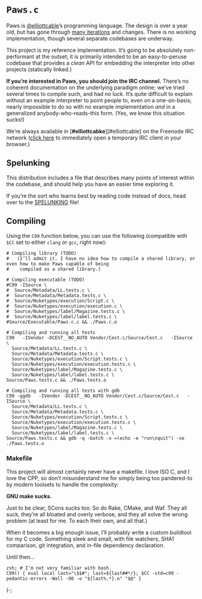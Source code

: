 `Paws.c`
========
Paws is [@elliottcable][]’s programming language. The design is over a year old, but has gone through
[many iterations][Strata] and changes. There is no working implementation, though several separate codebases are
underway.

This project is my reference implementation. It’s going to be absolutely non-performant at the outset; it is
primarily intended to be an easy-to-peruse codebase that provides a *clean* API for embedding the interpreter
into other projects (statically linked.)

**If you’re interested in Paws, you should join the IRC channel.** There’s no coherent documentation on the
underlying paradigm online; we’ve tried several times to compile such, and had no luck. It’s quite difficult to
explain without an example interpreter to point people to, even on a one-on-basis; nearly impossible to do so
with no example implementation *and* in a generalized anybody-who-reads-this form. (Yes, we know this situation
sucks!)

We’re always available in [**#elliottcabke**][#elliottcable] on the Freenode IRC network ([click here][webchat]
to immediately open a temporary IRC client in your browser.)

  [@elliottcable]: http://twitter.com/elliottcable
  [strata]: https://github.com/Paws/Paws.c/wiki/Strata
  [#Paws.Nucleus]: irc://chat.freenode.net/#elliottcable
  [webchat]: http://webchat.freenode.net?channels=%23elliottcable

Spelunking
----------
This distribution includes a file that describes many points of interest within the codebase, and should help you
have an easier time exploring it.

If you’re the sort who learns best by reading code instead of docs, head over to the [SPELUNKING][] file!

  [SPELUNKING]: /elliottcable/Paws.c/blob/Master/SPELUNKING.markdown

Compiling
---------
Using the `C99` function below, you can use the following (compatible with `$CC` set to either `clang` or `gcc`,
right now):
    
    # Compiling library (TODO)
    #   (I’ll admit it. I have no idea how to compile a shared library, or even how to make Paws capable of being
    #    compiled as a shared library.)
    
    # Compiling executable (TODO)
    #C99 -ISource \
    #  Source/Metadata/LL.tests.c \
    #  Source/Metadata/Metadata.tests.c \
    #  Source/Nuketypes/execution/Script.c \
    #  Source/Nuketypes/execution/execution.c \
    #  Source/Nuketypes/label/Magazine.tests.c \
    #  Source/Nuketypes/label/label.tests.c \
    #Source/Executable/Paws.c.c && ./Paws.c.o
    
    # Compiling and running all tests
    C99   -IVendor -DCEST__NO_AUTO Vendor/Cest.c/Source/Cest.c   -ISource \
      Source/Metadata/LL.tests.c \
      Source/Metadata/Metadata.tests.c \
      Source/Nuketypes/execution/Script.tests.c \
      Source/Nuketypes/execution/execution.tests.c \
      Source/Nuketypes/label/Magazine.tests.c \
      Source/Nuketypes/label/label.tests.c \
    Source/Paws.tests.c && ./Paws.tests.o
    
    # Compiling and running all tests with gdb
    C99 -ggdb   -IVendor -DCEST__NO_AUTO Vendor/Cest.c/Source/Cest.c   -ISource \
      Source/Metadata/LL.tests.c \
      Source/Metadata/Metadata.tests.c \
      Source/Nuketypes/execution/Script.tests.c \
      Source/Nuketypes/execution/execution.tests.c \
      Source/Nuketypes/label/Magazine.tests.c \
      Source/Nuketypes/label/label.tests.c \
    Source/Paws.tests.c && gdb -q -batch -x =(echo -e "run\nquit") -se ./Paws.tests.o
    
### Makefile
This project will almost certainly never have a makefile. I love ISO C, and I love the CPP, so don’t
misunderstand me for simply being too pandered-to by modern toolsets to handle the complexity:

**GNU make sucks.**

Just to be clear, SCons sucks too. So do Rake, CMake, and Waf. They all suck, they’re all bloated and overly
verbose, and they all solve the wrong problem (at least for me. To each their own, and all that.)

When it becomes a big enough issue, I’ll probably write a custom buildtool for my C code. Something sleek and
small, with file watchers, SHA1 comparison, git integration, and in-file dependency declaration.

Until then…
    
    zsh; # I’m not very familiar with bash.
    C99() { eval local last="\$$#"; last=${last##*/}; $CC -std=c99 -pedantic-errors -Wall -O0 -o "${last%.*}.o" "$@" }
    
(-;
